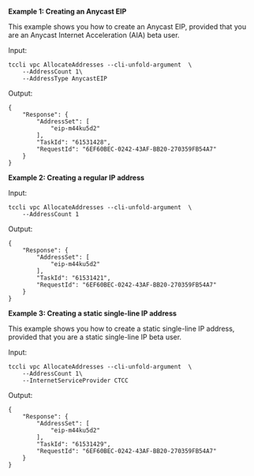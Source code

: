 **Example 1: Creating an Anycast EIP**

This example shows you how to create an Anycast EIP, provided that you are an Anycast Internet Acceleration (AIA) beta user.

Input: 

```
tccli vpc AllocateAddresses --cli-unfold-argument  \
    --AddressCount 1\
    --AddressType AnycastEIP
```

Output: 
```
{
    "Response": {
        "AddressSet": [
            "eip-m44ku5d2"
        ],
        "TaskId": "61531428",
        "RequestId": "6EF60BEC-0242-43AF-BB20-270359FB54A7"
    }
}
```

**Example 2: Creating a regular IP address**



Input: 

```
tccli vpc AllocateAddresses --cli-unfold-argument  \
    --AddressCount 1
```

Output: 
```
{
    "Response": {
        "AddressSet": [
            "eip-m44ku5d2"
        ],
        "TaskId": "61531421",
        "RequestId": "6EF60BEC-0242-43AF-BB20-270359FB54A7"
    }
}
```

**Example 3: Creating a static single-line IP address**

This example shows you how to create a static single-line IP address, provided that you are a static single-line IP beta user.

Input: 

```
tccli vpc AllocateAddresses --cli-unfold-argument  \
    --AddressCount 1\
    --InternetServiceProvider CTCC
```

Output: 
```
{
    "Response": {
        "AddressSet": [
            "eip-m44ku5d2"
        ],
        "TaskId": "61531429",
        "RequestId": "6EF60BEC-0242-43AF-BB20-270359FB54A7"
    }
}
```

